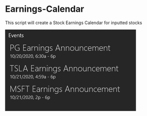 # Earnings-Calendar
This script will create a Stock Earnings Calendar for inputted stocks

![](images/calendar.png)












